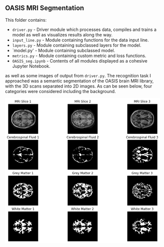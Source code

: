 ## OASIS MRI Segmentation
This folder contains:
* `driver.py` - Driver module which processes data, compiles and trains a model as well as visualizes results
along the way.
* `input_line.py` - Module containing functions for the data input line.
* `layers.py` - Module containing subclassed layers for the model.
* `model.py' - Module containing subclassed model.
* `metrics.py` - Module containing custom metric and loss functions.
* `OASIS_seg.ipynb` - Contents of all modules displayed as a cohesive Jupyter Notebook.

as well as some images of output from `driver.py`. The recognition task I approached was a semantic segmentation 
of the OASIS brain MRI library, with the 3D scans separated into 2D images. As can be seen below, four categories 
were considered including the background.

![Ground truth input images and segmentation masks.](oasis.png)


